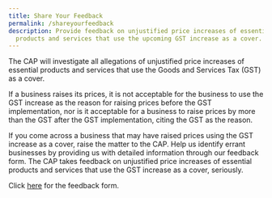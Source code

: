 ```yaml
---
title: Share Your Feedback
permalink: /shareyourfeedback
description: Provide feedback on unjustified price increases of essential
  products and services that use the upcoming GST increase as a cover.
---
```


The CAP will investigate all allegations of unjustified price increases of essential products and services that use the Goods and Services Tax (GST) as a cover. 

If a business raises its prices, it is not acceptable for the business to use the GST increase as the reason for raising prices before the GST implementation, nor is it acceptable for a business to raise prices by more than the GST after the GST implementation, citing the GST as the reason.

If you come across a business that may have raised prices using the GST increase as a cover, raise the matter to the CAP. Help us identify errant businesses by providing us with detailed information through our feedback form. The CAP takes feedback on unjustified price increases of essential products and services that use the GST increase as a cover, seriously.

Click <a href="https://form.gov.sg/#!/61d7bd7e6c60da0012ba2383" target="_blank">here</a> for the feedback form.